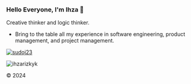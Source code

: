 ### Hello Everyone, I'm Ihza 👋
Creative thinker and logic thinker.
- Bring to the table all my experience in software engineering, product management, and project management.

<p align="left"> <a href="https://github.com/ryo-ma/github-profile-trophy"><img src="https://github-profile-trophy.vercel.app/?username=sudoj23" alt="sudoj23" /></a> </p>

<p><img align="center" src="https://github-readme-streak-stats.herokuapp.com/?user=ihzarizkyk&" alt="ihzarizkyk" /></p>

&copy; 2024
